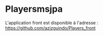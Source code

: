 # Playersmsjpa

L'application front est disponible à l'adresse : https://github.com/azizguindo/Players_front
